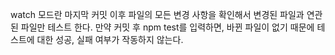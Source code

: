 watch 모드란 마지막 커밋 이후 파일의 모든 변경 사항을 확인해서 변경된 파일과 연관된 파일만 테스트 한다.
만약 커밋 후 npm test를 입력하면, 바뀐 파일이 없기 때문에 테스트에 대한 성공, 실패 여부가 작동하지 않는다.
